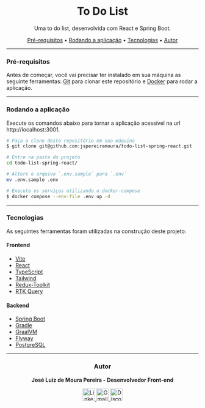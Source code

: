 <h1 align="center">To Do List</h1>

<p align="center">Uma to do list, desenvolvida com React e Spring Boot.<p>

<p align="center">
    <a href="#pre-requisitos">Pré-requisitos</a> •
    <a href="#rodando-a-aplicacao">Rodando a aplicação</a> •
    <a href="#tecnologias">Tecnologias</a> •
    <a href="#autor">Autor</a>
<p>

---

<h3 id="pre-requisitos">Pré-requisitos</h3>
Antes de começar, você vai precisar ter instalado em sua máquina as seguinte ferramentas: <a href="https://git-scm.com" target="_blank">Git</a> para clonar este repositório e <a href="https://www.docker.com" target="_blank">Docker</a> para rodar a aplicação.

---

<h3 id="rodando-a-aplicacao">Rodando a aplicação</h3>

Execute os comandos abaixo para tornar a aplicação acessível na url http://localhost:3001.

```bash
# Faça o clone deste repositório em sua máquina
$ git clone git@github.com:jspereiramoura/todo-list-spring-react.git

# Entre na pasta do projeto
cd todo-list-spring-react/

# Altere o arquivo `.env.sample` para `.env`
mv .env.sample .env

# Execute os serviços utilizando o docker-compose
$ docker compose --env-file .env up -d
```

---

<h3 id="tecnologias">Tecnologias</h3>
As seguintes ferramentas foram utilizadas na construção deste projeto:

#### Frontend

- [Vite](https://vitejs.dev)
- [React](https://react.dev/)
- [TypeScript](https://www.typescriptlang.org/)
- [Tailwind](https://tailwindcss.com)
- [Redux-Toolkit](https://redux-toolkit.js.org/)
- [RTK Query](https://redux-toolkit.js.org/rtk-query/overview)

#### Backend

- [Spring Boot](https://spring.io/projects/spring-boot)
- [Gradle](https://gradle.org)
- [GraalVM](https://www.graalvm.org)
- [Flyway](https://www.red-gate.com/products/flyway)
- [PostgreSQL](https://www.postgresql.org)

---

<div align="center">
<h3 id="autor">Autor</h3>

<strong>José Luiz de Moura Pereira - Desenvolvedor Front-end</strong>

<div>
  <a href="https://www.linkedin.com/in/jspereiramoura" target="_blank">
    <img src="https://img.shields.io/static/v1?message=LinkedIn&logo=linkedin&label=&color=0077B5&logoColor=white&labelColor=&style=for-the-badge" height="32" alt="LinkedIn" />
  </a>
  <a href="mailto:joseluiz.zp@gmail.com">
    <img src="https://img.shields.io/static/v1?message=Gmail&logo=gmail&label=&color=D14836&logoColor=white&labelColor=&style=for-the-badge" height="32" alt="Gmail" />
  </a>
  <a href="https://discordapp.com/users/jspereiramoura" target="_blank">
    <img src="https://img.shields.io/static/v1?message=Discord&logo=discord&label=&color=7289DA&logoColor=white&labelColor=&style=for-the-badge" height="32" alt="Discord" />
  </a>
</div>

</div>